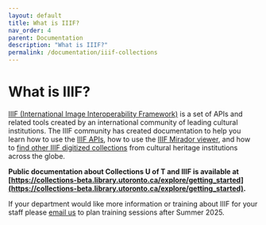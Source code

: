 ```yaml
---
layout: default
title: What is IIIF?
nav_order: 4
parent: Documentation
description: "What is IIIF?"
permalink: /documentation/iiif-collections
---
```


# What is IIIF?

[IIIF (International Image Interoperability Framework)](http://iiif.io/) is a set of APIs and related tools created by an international community of leading cultural institutions. The IIIF community has created documentation to help you learn how to use the [IIIF APIs](https://iiif.io/get-started/how-iiif-works/), how to use the [IIIF Mirador viewer](https://iiif.io/guides/using_iiif_resources/#mirador), and how to [find other IIIF digitized collections](https://iiif.io/guides/finding_resources/) from cultural heritage institutions across the globe. 

**Public documentation about Collections U of T and IIIF is available at [https://collections-beta.library.utoronto.ca/explore/getting_started](https://collections-beta.library.utoronto.ca/explore/getting_started).**

If your department would like more information or training about IIIF for your staff please [email us](mailto:digitalinitiatives@library.utoronto.ca) to plan training sessions after Summer 2025.
